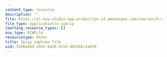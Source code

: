 ```yaml
---
content_type: resource
description: ''
file: https://ol-ocw-studio-app-production.s3.amazonaws.com/courses/6-042j-mathematics-for-computer-science-spring-2015/52b6e6bd2932ba26dc54db536bc1a920_iZX8WEGZTVw.srt
file_type: application/x-subrip
learning_resource_types: []
ocw_type: OCWFile
resourcetype: Other
title: 3play caption file
uid: 52b6e6bd-2932-ba26-dc54-db536bc1a920
---
```

